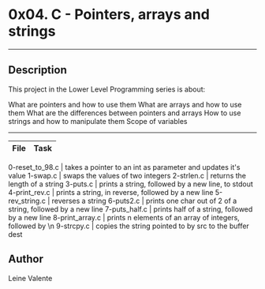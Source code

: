 # 0x04. C - Pointers, arrays and strings
---
## Description

This project in the Lower Level Programming series is about:

What are pointers and how to use them
What are arrays and how to use them
What are the differences between pointers and arrays
How to use strings and how to manipulate them
Scope of variables

---
File|Task
---|---

0-reset_to_98.c | takes a pointer to an int as parameter and updates it's value
1-swap.c | swaps the values of two integers
2-strlen.c | returns the length of a string
3-puts.c | prints a string, followed by a new line, to stdout
4-print_rev.c | prints a string, in reverse, followed by a new line
5-rev_string.c | reverses a string
6-puts2.c | prints one char out of 2 of a string, followed by a new line
7-puts_half.c | prints half of a string, followed by a new line
8-print_array.c | prints n elements of an array of integers, followed by \n
9-strcpy.c | copies the string pointed to by src to the buffer dest

## Author
Leine Valente